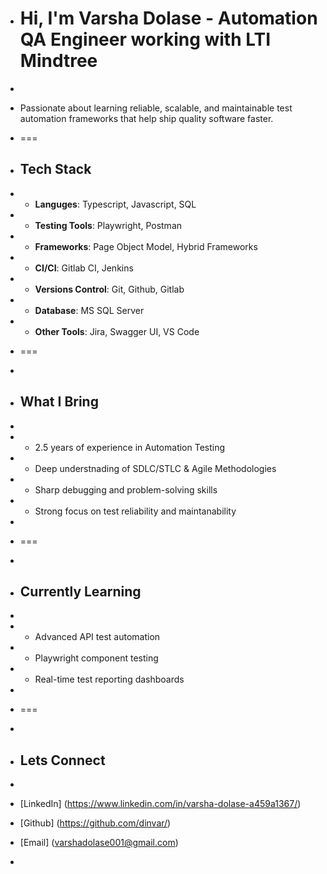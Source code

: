 + # Hi, I'm Varsha Dolase - Automation QA Engineer working with LTI Mindtree
+
+ Passionate about learning reliable, scalable, and maintainable test automation frameworks that help ship quality software faster.

+  ===

+  ## Tech Stack

+  - **Languges**: Typescript, Javascript, SQL
+  - **Testing Tools**: Playwright, Postman
+  - **Frameworks**: Page Object Model, Hybrid Frameworks
+  - **CI/CI**: Gitlab CI, Jenkins
+  - **Versions Control**: Git, Github, Gitlab
+  - **Database**: MS SQL Server
+  - **Other Tools**: Jira, Swagger UI, VS Code
+  ===
+
+  ## What I Bring
+
+  - 2.5 years of experience in Automation Testing
+  - Deep understnading of SDLC/STLC & Agile Methodologies
+  - Sharp debugging and problem-solving skills
+  - Strong focus on test reliability and maintanability
+
+  ===
+
+  ## Currently Learning
+
+  - Advanced API test automation
+  - Playwright component testing
+  - Real-time test reporting dashboards
+
+ ===
+
+ ## Lets Connect
+
+  [LinkedIn] (https://www.linkedin.com/in/varsha-dolase-a459a1367/)
+  [Github] (https://github.com/dinvar/)
+  [Email] (varshadolase001@gmail.com)
+
